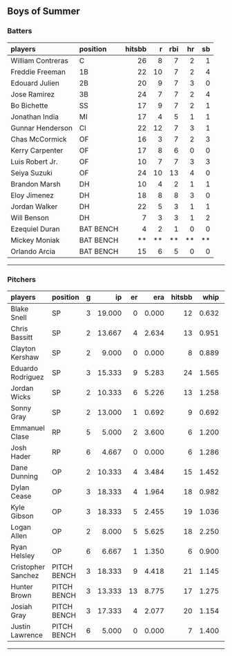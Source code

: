 ## Boys of Summer

### Batters

 
|players           |position  | hitsbb|  r| rbi| hr| sb| 
|:-----------------|:---------|------:|--:|---:|--:|--:| 
|William Contreras |C         |     26|  8|   7|  2|  1| 
|Freddie Freeman   |1B        |     22| 10|   7|  2|  4| 
|Edouard Julien    |2B        |     20|  9|   7|  3|  0| 
|Jose Ramirez      |3B        |     24|  7|   7|  2|  4| 
|Bo Bichette       |SS        |     17|  9|   7|  2|  1| 
|Jonathan India    |MI        |     17|  4|   5|  1|  1| 
|Gunnar Henderson  |CI        |     22| 12|   7|  3|  1| 
|Chas McCormick    |OF        |     16|  3|   7|  2|  3| 
|Kerry Carpenter   |OF        |     17|  8|   6|  0|  0| 
|Luis Robert Jr.   |OF        |     10|  7|   7|  3|  3| 
|Seiya Suzuki      |OF        |     24| 10|  13|  4|  0| 
|Brandon Marsh     |DH        |     10|  4|   2|  1|  1| 
|Eloy Jimenez      |DH        |     18|  8|   8|  3|  0| 
|Jordan Walker     |DH        |     22|  5|   3|  1|  1| 
|Will Benson       |DH        |      7|  3|   3|  1|  2| 
|Ezequiel Duran    |BAT BENCH |      4|  2|   1|  0|  0| 
|Mickey Moniak     |BAT BENCH |     **| **|  **| **| **| 
|Orlando Arcia     |BAT BENCH |     15|  6|   5|  0|  0| 


* * *

### Pitchers

 
|players            |position    |  g|     ip| er|   era| hitsbb|  whip| so|  w| sv| 
|:------------------|:-----------|--:|------:|--:|-----:|------:|-----:|--:|--:|--:| 
|Blake Snell        |SP          |  3| 19.000|  0| 0.000|     12| 0.632| 25|  1|  0| 
|Chris Bassitt      |SP          |  2| 13.667|  4| 2.634|     13| 0.951| 13|  1|  0| 
|Clayton Kershaw    |SP          |  2|  9.000|  0| 0.000|      8| 0.889|  9|  1|  0| 
|Eduardo Rodriguez  |SP          |  3| 15.333|  9| 5.283|     24| 1.565| 11|  1|  0| 
|Jordan Wicks       |SP          |  2| 10.333|  6| 5.226|     13| 1.258|  8|  1|  0| 
|Sonny Gray         |SP          |  2| 13.000|  1| 0.692|      9| 0.692| 14|  1|  0| 
|Emmanuel Clase     |RP          |  5|  5.000|  2| 3.600|      6| 1.200|  6|  1|  3| 
|Josh Hader         |RP          |  6|  4.667|  0| 0.000|      6| 1.286|  4|  1|  4| 
|Dane Dunning       |OP          |  2| 10.333|  4| 3.484|     15| 1.452|  7|  1|  0| 
|Dylan Cease        |OP          |  3| 18.333|  4| 1.964|     18| 0.982| 24|  1|  0| 
|Kyle Gibson        |OP          |  3| 18.333|  5| 2.455|     19| 1.036| 13|  1|  0| 
|Logan Allen        |OP          |  2|  8.000|  5| 5.625|     18| 2.250|  6|  0|  0| 
|Ryan Helsley       |OP          |  6|  6.667|  1| 1.350|      6| 0.900| 11|  0|  5| 
|Cristopher Sanchez |PITCH BENCH |  3| 18.333|  9| 4.418|     21| 1.145| 22|  1|  0| 
|Hunter Brown       |PITCH BENCH |  3| 13.333| 13| 8.775|     17| 1.275| 16|  1|  0| 
|Josiah Gray        |PITCH BENCH |  3| 17.333|  4| 2.077|     20| 1.154| 21|  1|  0| 
|Justin Lawrence    |PITCH BENCH |  6|  5.000|  0| 0.000|      7| 1.400|  6|  0|  1| 


* * *


